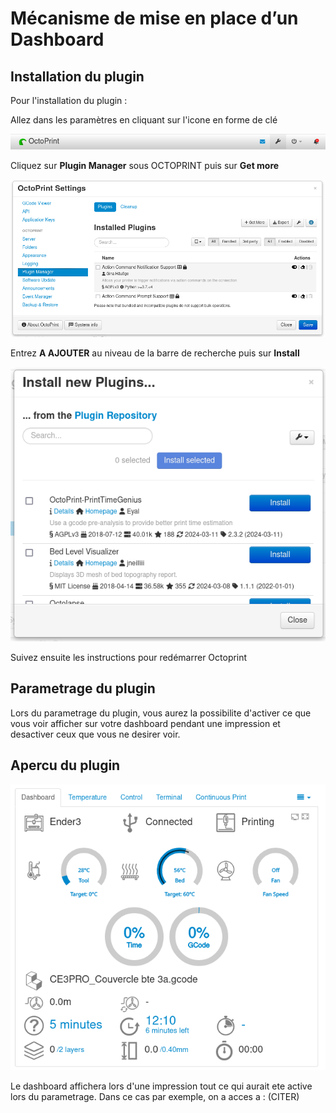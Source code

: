 # Mécanisme de mise en place d’un Dashboard

## Installation du plugin

Pour l'installation du plugin : 

Allez dans les paramètres en cliquant sur l'icone en forme de clé

![parametres](assets/parametres.png)

Cliquez sur **Plugin Manager** sous OCTOPRINT puis sur **Get more**

![manager](assets/manager.png)

Entrez **A AJOUTER** au niveau de la barre de recherche puis sur **Install**

![installation](assets/installation.png)

Suivez ensuite les instructions pour redémarrer Octoprint

## Parametrage du plugin

Lors du parametrage du plugin, vous aurez la possibilite d'activer ce que vous voir afficher sur votre dashboard pendant une impression et desactiver ceux que vous ne desirer voir.

## Apercu du plugin

![installation](assets/dashboard.png)

Le dashboard affichera lors d'une impression tout ce qui aurait ete active lors du parametrage. Dans ce cas par exemple, on a acces a : (CITER) 


